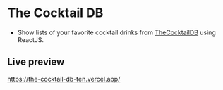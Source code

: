 # The Cocktail DB

- Show lists of your favorite cocktail drinks from <a href="https://www.thecocktaildb.com/">TheCocktailDB</a> using ReactJS.

## Live preview

https://the-cocktail-db-ten.vercel.app/
